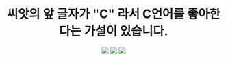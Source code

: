    <div id="main">
        <h1 style="text-align: center;">씨앗의 앞 글자가 "C" 라서 C언어를 좋아한다는 가설이 있습니다.</h1>
    </div>
    <div class="Pic-C">
        <div style="text-align: center;">
            <img src='https://ifh.cc/g/tBSCBz.png'>
            <img src='https://ifh.cc/g/gPH95c.png'>
            <img src='https://ifh.cc/g/HZJzyl.png'>
        </div>
    </div>
